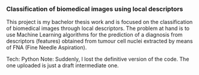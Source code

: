 ### Classification of biomedical images using local descriptors
This project is my bachelor thesis work and is focused on the classification of biomedical images through local descriptors.
The problem at hand is to use Machine Learning algorithms for the prediction of a diagnosis from descriptors (features) obtained from tumour cell nuclei extracted by means of FNA (Fine Needle Aspiration).

Tech: Python
Note: Suddenly, I lost the definitive version of the code. The one uploaded is just a draft intermediate one.

